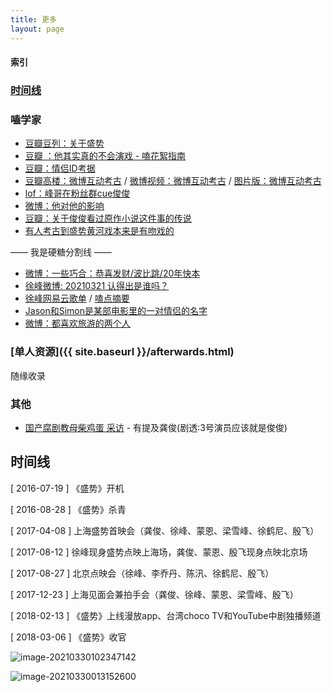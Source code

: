 ```yaml
---
title: 更多
layout: page
---
```


#### 索引

### [时间线](#时间线-1)
### 嗑学家
* [豆瓣豆列：关于盛势](https://www.douban.com/doulist/136966703/)
* [豆瓣 ：他其实真的不会演戏 - 嗑花絮指南](https://www.douban.com/group/topic/213663222/)
* [豆瓣：情侣ID考据](https://www.douban.com/group/topic/214848281/)
* [豆瓣高楼：微博互动考古](https://www.douban.com/group/topic/214578477/) / [微博视频：微博互动考古](https://m.weibo.cn/6292672949/4612959936972677) / [图片版：微博互动考古](https://weibo.com/2953812662/K5L8j9yo5)
* [lof：峰哥在粉丝群cue俊俊 ](https://hudanni1221.lofter.com/post/1f6470a7_1cbb707b6)
* [微博：他对他的影响](https://m.weibo.cn/6292672949/4613290137229798)
* [豆瓣：关于俊俊看过原作小说这件事的传说](https://www.douban.com/group/topic/214354591/)
* [有人考古到盛势黄河戏本来是有吻戏的](https://weibo.com/6495700212/K9xWIoiQ8)


<div class="text-hidden">—— 我是硬糖分割线 ——</div> 

* [微博：一些巧合：恭喜发财/波比跳/20年快本](https://weibo.com/1918328497/K8UW2Cib7)
* [徐峰微博: 20210321 认得出是谁吗？](https://weibo.com/1802675712/K7euYxDnJ)
* [徐峰网易云歌单](https://music.163.com/#/user/home?id=103738567) / [嗑点摘要](https://weibo.com/2734290312/K9wcP6Np8)
* [Jason和Simon是某部电影里的一对情侣的名字](https://baike.baidu.com/item/%E5%91%A8%E6%9C%AB3%E5%A4%A9)
* [微博：都喜欢旅游的两个人](https://weibo.com/6041248787/K9fuixqdS)

### [单人资源]({{ site.baseurl }}/afterwards.html) 
<span class="test-hidden">随缘收录</span>

### 其他
* [国产腐剧教母柴鸡蛋 采访](https://www.bilibili.com/video/BV1hK411w7as) - 有提及龚俊(剧透:3号演员应该就是俊俊)

<div class="line"></div>

## 时间线

[ 2016-07-19 ] 《盛势》开机

[ 2016-08-28 ] 《盛势》杀青

[ 2017-04-08 ]  上海盛势首映会（龚俊、徐峰、蒙恩、梁雪峰、徐鹤尼、殷飞）

[ 2017-08-12 ]  徐峰现身盛势点映上海场，龚俊、蒙恩、殷飞现身点映北京场

[ 2017-08-27 ]  北京点映会（徐峰、李乔丹、陈汛、徐鹤尼、殷飞）

[ 2017-12-23 ]  上海见面会兼拍手会（龚俊、徐峰、蒙恩、梁雪峰、殷飞）

[ 2018-02-13 ] 《盛势》上线漫放app、台湾choco TV和YouTube中剧独播频道

[ 2018-03-06 ] 《盛势》收官

![image-20210330102347142](https://tva1.sinaimg.cn/large/008eGmZEly1gp2fyn40u0j30ti0cetg3.jpg)

<img src="https://tva1.sinaimg.cn/large/008eGmZEly1gp20kpeu65j30wk0bgtbh.jpg" alt="image-20210330013152600" />